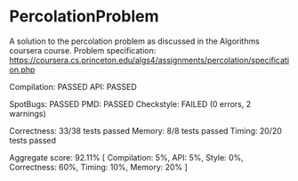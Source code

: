 # PercolationProblem
A solution to the percolation problem as discussed in the Algorithms coursera course. 
Problem specification: https://coursera.cs.princeton.edu/algs4/assignments/percolation/specification.php

Compilation:  PASSED
API:          PASSED

SpotBugs:     PASSED
PMD:          PASSED
Checkstyle:   FAILED (0 errors, 2 warnings)

Correctness:  33/38 tests passed
Memory:       8/8 tests passed
Timing:       20/20 tests passed

Aggregate score: 92.11%
[ Compilation: 5%, API: 5%, Style: 0%, Correctness: 60%, Timing: 10%, Memory: 20% ]

